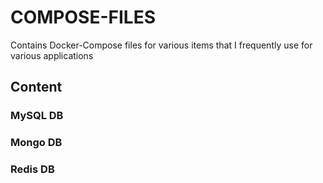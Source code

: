 # COMPOSE-FILES
Contains Docker-Compose files for various items that I frequently use for various applications

## Content

### MySQL DB
### Mongo DB
### Redis DB

